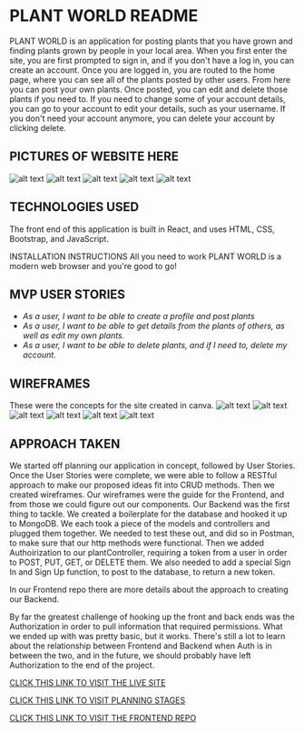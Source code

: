 # PLANT WORLD README

PLANT WORLD is an application for posting plants that you have grown and finding plants grown by people in your local area. 
When you first enter the site, you are first prompted to sign in, and if you don't have a log in, you can create an account. Once you are logged in, you are routed to the home page, where you can see all of the plants posted by other users. From here you can post your own plants. Once posted, you  can edit and delete those plants if you need to.
If you need to change some of your account details, you can go to your account to edit your details, such as your username. If you don't need your account anymore, you can delete your account by clicking delete.

## PICTURES OF WEBSITE HERE

![alt text](https://github.com/Plant-Team/Frontend/blob/main/readme/Screenshot%202022-08-10%20at%2011.37.14%20AM.png?raw=true)
![alt text](https://github.com/Plant-Team/Frontend/blob/main/readme/Screenshot%202022-08-10%20at%2011.08.45%20AM.png?raw=true)
![alt text](https://github.com/Plant-Team/Frontend/blob/main/readme/Screenshot%202022-08-10%20at%2011.42.04%20AM.png?raw=true)
![alt text](https://github.com/Plant-Team/Frontend/blob/main/readme/Screenshot%202022-08-10%20at%2011.27.12%20AM.png?raw=true)
![alt text](https://github.com/Plant-Team/Frontend/blob/main/readme/Screenshot%202022-08-10%20at%2011.36.04%20AM.png?raw=true)

## TECHNOLOGIES USED
The front end of this application is built in React, and uses HTML, CSS, Bootstrap, and JavaScript.

INSTALLATION INSTRUCTIONS
All you need to work PLANT WORLD is a modern web browser and you're good to go!

## MVP USER STORIES
- _As a user, I want to be able to create a profile and post plants_
- _As a user, I want to be able to get details from the plants of others, as well as edit my own plants._
- _As a user, I want to be able to delete plants, and if I need to, delete my account._

## WIREFRAMES
These were the concepts for the site created in canva.
![alt text](https://media.git.generalassemb.ly/user/43502/files/f5c0cfa8-0df6-469f-836a-65efd879ad0c)
![alt text](https://media.git.generalassemb.ly/user/43502/files/619711ce-3445-43ca-bbf6-cd5d07051dc0)
![alt text](https://media.git.generalassemb.ly/user/43502/files/ad08858c-f9f1-4bcc-8097-c575f15aea81)
![alt text](https://media.git.generalassemb.ly/user/43502/files/551a2494-ae5f-45cc-897b-6e81745d6419)
![alt text](https://media.git.generalassemb.ly/user/43502/files/b27f6db5-3e92-4a35-9b4a-83769964f740)
![alt text](https://media.git.generalassemb.ly/user/43502/files/29c0fa4a-13a8-4c74-bf04-4829dc3c3af4)

## APPROACH TAKEN
We started off planning our application in concept, followed by User Stories. Once the User Stories were complete, we were able to follow a RESTful approach to make our proposed ideas fit into CRUD methods. Then we created wireframes. Our wireframes were the guide for the Frontend, and from those we could figure out our components. Our Backend was the first thing to tackle.
We created a boilerplate for the database and hooked it up to MongoDB. We each took a piece of the models and controllers and plugged them together.
We needed to test these out, and did so in Postman, to make sure that our http methods were functional.
Then we added Authoirization to our plantController, requiring a token from a user in order to POST, PUT, GET, or DELETE them.
We also needed to add a special Sign In and Sign Up function, to post to the database, to return a new token.

In our Frontend repo there are more details about the approach to creating our Backend.

By far the greatest challenge of hooking up the front and back ends was the Authorization in order to pull information that required permissions. What we ended up with was pretty basic, but it works. There's still a lot to learn about the relationship between Frontend and Backend when Auth is in between the two, and in the future, we should probably have left Authorization to the end of the project.

[CLICK THIS LINK TO VISIT THE LIVE SITE](https://secret-refuge-99565.herokuapp.com/api/plants)

[CLICK THIS LINK TO VISIT PLANNING STAGES](https://media.git.generalassemb.ly/user/43502/files/29c0fa4a-13a8-4c74-bf04-4829dc3c3af4)

[CLICK THIS LINK TO VISIT THE FRONTEND REPO](https://github.com/Plant-Team/Frontend)
